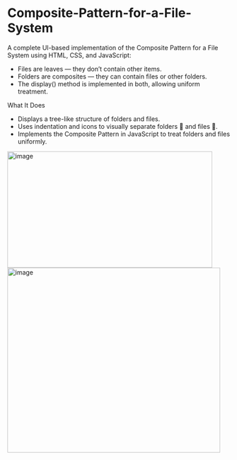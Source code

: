 # Composite-Pattern-for-a-File-System
A complete UI-based implementation of the Composite Pattern for a File System using HTML, CSS, and JavaScript:

  - Files are leaves — they don’t contain other items.
  - Folders are composites — they can contain files or other folders.
  - The display() method is implemented in both, allowing uniform treatment.


What It Does

  - Displays a tree-like structure of folders and files.
  - Uses indentation and icons to visually separate folders 📁 and files 📄.
  - Implements the Composite Pattern in JavaScript to treat folders and files uniformly.


<img width="463" height="263" alt="image" src="https://github.com/user-attachments/assets/d0af5980-c049-4de5-8916-65a6834ebe04" />








<img width="481" height="418" alt="image" src="https://github.com/user-attachments/assets/ef9c0ff7-da99-42a9-a4d7-c81bd461a70e" />

